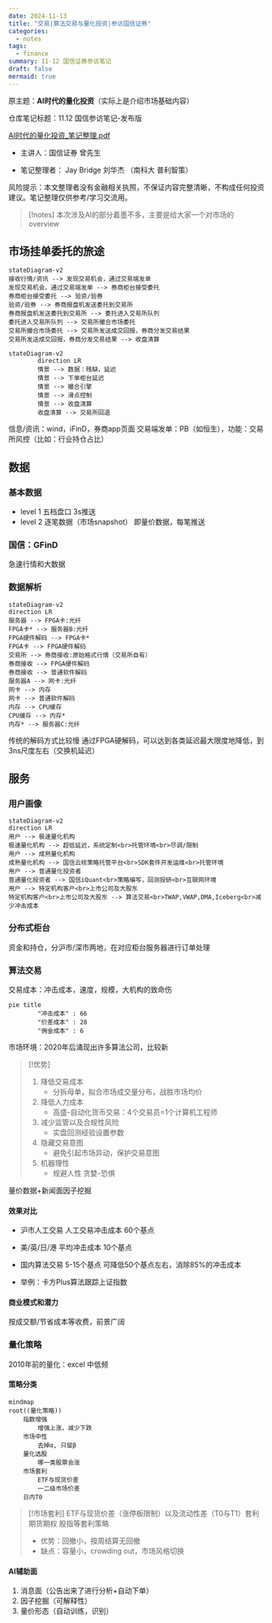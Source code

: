```yaml
---
date: 2024-11-13
title: "交易|算法交易与量化投资|参访国信证券"
categories:
  - notes
tags:
  - finance
summary: 11-12 国信证券参访笔记
draft: false
mermaid: true
---
```


原主题：**AI时代的量化投资**（实际上是介绍市场基础内容）

仓库笔记标题：11.12 国信参访笔记-发布版

[AI时代的量化投资\_笔记整理.pdf](<https://liubinfighter.github.io/Blog/post/guoxin_ai_trading/AI时代的量化投资 笔记整理.pdf>)

- 主讲人：国信证券 曾先生

- 笔记整理者： Jay Bridge 刘华杰 （南科大 普利智策）

风险提示：本文整理者没有金融相关执照，不保证内容完整清晰，不构成任何投资建议。笔记整理仅供参考/学习交流用。

> [!notes]
> 本次涉及AI的部分着墨不多，主要是给大家一个对市场的overview

## 市场挂单委托的旅途

```mermaid
stateDiagram-v2
接收行情/资讯 --> 发现交易机会，通过交易端发单
发现交易机会，通过交易端发单 --> 券商柜台接受委托
券商柜台接受委托 --> 验资/验券
验资/验券 --> 券商报盘机发送委托到交易所
券商报盘机发送委托到交易所 --> 委托进入交易所队列
委托进入交易所队列 --> 交易所撮合市场委托
交易所撮合市场委托 --> 交易所发送成交回报，券商分发交易结果
交易所发送成交回报，券商分发交易结果 --> 收盘清算

```

```mermaid
stateDiagram-v2
        direction LR
		情景 --> 数据：残缺，延迟
        情景 --> 下单柜台延迟
		情景 --> 撮合引擎
        情景 --> 滑点控制
        情景 --> 收盘清算
        收盘清算 --> 交易所回退
```

信息/资讯：wind，iFinD，券商app页面
交易端发单：PB（如恒生），功能：交易所风控（比如：行业持仓占比）

## 数据

### 基本数据

- level 1 五档盘口 3s推送
- level 2 逐笔数据（市场snapshot） 即量价数据，每笔推送

### 国信：GFinD

急速行情和大数据

### 数据解析

```mermaid
stateDiagram-v2
direction LR
服务器 --> FPGA卡:光纤
FPGA卡* --> 服务器B:光纤
FPGA硬件解码 --> FPGA卡*
FPGA卡 --> FPGA硬件解码
交易所 --> 券商接收:原始格式行情（交易所自有）
券商接收 --> FPGA硬件解码
券商接收 --> 普通软件解码
服务器A --> 网卡:光纤
网卡 --> 内存
网卡 --> 普通软件解码
内存 --> CPU缓存
CPU缓存 --> 内存*
内存* --> 服务器C:光纤
```

传统的解码方式比较慢
通过FPGA硬解码，可以达到各类延迟最大限度地降低，到3ns尺度左右（交换机延迟）

## 服务

### 用户画像

```mermaid
stateDiagram-v2
direction LR
用户 --> 极速量化机构
极速量化机构 --> 超低延迟，系统定制<br>托管环境<br>尽调/限制
用户 --> 成熟量化机构
成熟量化机构 --> 国信云核策略托管平台<br>SDK套件开发运维<br>托管环境
用户 --> 普通量化投资者
普通量化投资者 --> 国信iQuant<br>策略编写，回测投研<br>互联网环境
用户 --> 特定机构客户<br>上市公司及大股东
特定机构客户<br>上市公司及大股东 --> 算法交易<br>TWAP,VWAP,DMA,Iceberg<br>减少冲击成本
```

### 分布式柜台

资金和持仓，分沪市/深市两地，在对应柜台服务器进行订单处理

### 算法交易

交易成本：冲击成本，速度，规模，大机构的致命伤

```mermaid
pie title
        "冲击成本" : 66
        "价差成本" : 28
        "佣金成本" : 6

```

市场环境：2020年后涌现出许多算法公司，比较新

> [!优势]
>
> 1.  降低交易成本
>     - 分拆母单，拟合市场成交量分布，战胜市场均价
> 2.  降低人力成本
>     - 高盛-自动化货币交易：4个交易员=1个计算机工程师
> 3.  减少监管以及合规性风险
>     - 实盘回测经验设置参数
> 4.  隐藏交易意图
>     - 避免引起市场异动，保护交易意图
> 5.  机器理性
>     - 规避人性 贪婪-恐惧

量价数据+新闻面因子挖掘

#### 效果对比

- 沪市人工交易 人工交易冲击成本 60个基点
- 美/英/日/港 平均冲击成本 10个基点
- 国内算法交易 5-15个基点
  可降低50个基点左右，消除85%的冲击成本

- 举例：卡方Plus算法跟踪上证指数

#### 商业模式和潜力

按成交额/节省成本等收费，前景广阔

### 量化策略

2010年前的量化：excel 中低频

#### 策略分类

```mermaid
mindmap
root((量化策略))
    指数增强
        增强上涨，减少下跌
    市场中性
        去掉α, 只留β
    量化选股
        哪一类股票会涨
    市场套利
        ETF与现货价差
        一二级市场价差
    日内T0
```

> [!市场套利]
> ETF与现货价差（涨停板限制）以及流动性差（T0与T1）套利
> 期货期权 股指等套利策略
>
> - 优势：回撤小，按周结算无回撤
> - 缺点：容量小，crowding out，市场风格切换

#### AI辅助面

1. 消息面（公告出来了进行分析+自动下单）
2. 因子挖掘（可解释性）
3. 量价形态（自动训练，识别）
